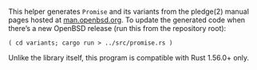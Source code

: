 This helper generates `Promise` and its variants from the pledge(2) manual pages
hosted at [man.openbsd.org](https://man.openbsd.org). To update the generated
code when there’s a new OpenBSD release (run this from the repository root):

    ( cd variants; cargo run > ../src/promise.rs )

Unlike the library itself, this program is compatible with Rust 1.56.0+ only.
